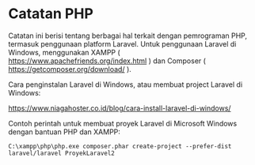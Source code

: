 # Catatan PHP

Catatan ini berisi tentang berbagai hal terkait dengan pemrograman PHP, termasuk penggunaan platform Laravel. 
Untuk penggunaan Laravel di Windows, menggunakan XAMPP ( https://www.apachefriends.org/index.html ) dan Composer ( https://getcomposer.org/download/ ).

Cara penginstalan Laravel di Windows, atau membuat project Laravel di Windows:

https://www.niagahoster.co.id/blog/cara-install-laravel-di-windows/

Contoh perintah untuk membuat proyek Laravel di Microsoft Windows dengan bantuan PHP dan XAMPP:

```text
C:\xampp\php\php.exe composer.phar create-project --prefer-dist laravel/laravel ProyekLaravel2
```



